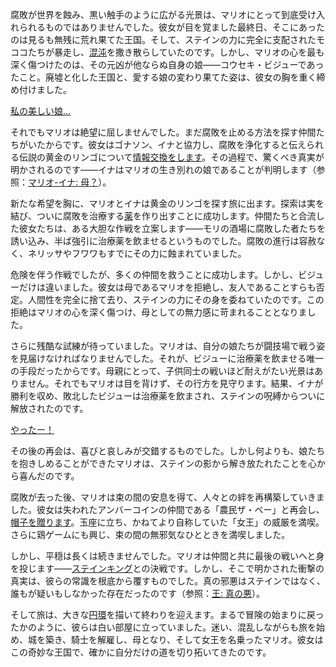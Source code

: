 <!-- title: ラオラ・パンテラ -->
<!-- status: 生存 -->

腐敗が世界を蝕み、黒い触手のように広がる光景は、マリオにとって到底受け入れられるものではありませんでした。彼女が目を覚ました最終日、そこにあったのは見るも無残に荒れ果てた王国。そして、ステインの力に完全に支配されたモココたちが暴走し、[混沌](https://www.youtube.com/live/Gou89O6CzmY?feature=shared&t=650)を撒き散らしていたのです。しかし、マリオの心を最も深く傷つけたのは、その元凶が他ならぬ自身の娘――コウセキ・ビジューであったこと。廃墟と化した王国と、愛する娘の変わり果てた姿は、彼女の胸を重く締め付けました。

[私の美しい娘…](#embed:https://www.youtube.com/live/Gou89O6CzmY?feature=shared&t=773)

それでもマリオは絶望に屈しませんでした。まだ腐敗を止める方法を探す仲間たちがいたからです。彼女はゴナソン、イナと協力し、腐敗を浄化すると伝えられる伝説の黄金のリンゴについて[情報交換をします](https://www.youtube.com/live/Gou89O6CzmY?feature=shared&t=855)。その過程で、驚くべき真実が明かされるのです――イナはマリオの生き別れの娘であることが判明します（参照：[マリオ-イナ: 母？](#edge:raora-ina)）。

新たな希望を胸に、マリオとイナは黄金のリンゴを探す旅に出ます。探索は実を結び、ついに腐敗を治療する[薬](https://www.youtube.com/live/Gou89O6CzmY?feature=shared&t=2153)を作り出すことに成功します。仲間たちと合流した彼女たちは、ある大胆な作戦を立案します――モリの酒場に腐敗した者たちを誘い込み、半ば強引に治療薬を飲ませるというものでした。腐敗の進行は容赦なく、ネリッサやフワワもすでにその力に蝕まれていました。

危険を伴う作戦でしたが、多くの仲間を救うことに成功します。しかし、ビジューだけは違いました。彼女は母であるマリオを拒絶し、友人であることすらも否定。人間性を完全に捨て去り、ステインの力にその身を委ねていたのです。この拒絶はマリオの心を深く傷つけ、母としての無力感に苛まれることとなりました。

さらに残酷な試練が待っていました。マリオは、自分の娘たちが闘技場で戦う姿を見届けなければなりませんでした。それが、ビジューに治療薬を飲ませる唯一の手段だったからです。母親にとって、子供同士の戦いほど耐えがたい光景はありません。それでもマリオは目を背けず、その行方を見守ります。結果、イナが勝利を収め、敗北したビジューは治療薬を飲まされ、ステインの呪縛からついに解放されたのです。

[やったー！](#embed:https://www.youtube.com/live/Gou89O6CzmY?feature=shared&t=4732)

その後の再会は、喜びと哀しみが交錯するものでした。しかし何よりも、娘たちを抱きしめることができたマリオは、ステインの影から解き放たれたことを心から喜んだのです。

腐敗が去った後、マリオは束の間の安息を得て、人々との絆を再構築していきました。彼女は失われたアンバーコインの仲間である「農民ザ・ベー」と再会し、[帽子を贈ります](https://www.youtube.com/live/Gou89O6CzmY?feature=shared&t=5460)。玉座に立ち、かねてより自称していた「女王」の威厳を満喫。さらに鶏ゲームにも興じ、束の間の無邪気なひとときを満喫しました。

しかし、平穏は長くは続きませんでした。マリオは仲間と共に最後の戦いへと身を投じます――[ステインキング](https://www.youtube.com/live/Gou89O6CzmY?feature=shared&t=7691)との決戦です。しかし、そこで明かされた衝撃の真実は、彼らの常識を根底から覆すものでした。真の邪悪はステインではなく、誰もが疑いもしなかった存在だったのです（参照：[王: 真の悪](#node:king)）。

そして旅は、大きな[円環](https://www.youtube.com/live/Gou89O6CzmY?feature=shared&t=9344)を描いて終わりを迎えます。まるで冒険の始まりに戻ったかのように、彼らは白い部屋に立っていました。迷い、混乱しながらも旅を始め、城を築き、騎士を解雇し、母となり、そして女王を名乗ったマリオ。彼女はこの奇妙な王国で、確かに自分だけの道を切り拓いてきたのです。